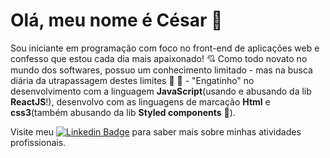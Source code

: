 # Olá, meu nome é César :wave:
Sou iniciante em programação com foco no front-end de aplicações web e confesso que estou cada dia mais apaixonado! :cupid:
Como todo novato no mundo dos softwares, possuo um conhecimento limitado - mas na busca diária da utrapassagem destes limites :muscle: :runner: -
"Engatinho" no desenvolvimento com a linguagem **JavaScript**(usando e abusando da lib **ReactJS**!), 
 desenvolvo com as linguagens de marcação **Html** e **css3**(também abusando da lib **Styled components** :nail_care:).





Visite meu [![Linkedin Badge](https://img.shields.io/badge/-LinkedIn-blue?style=flat-square&logo=Linkedin&logoColor=white&link=https://www.linkedin.com/in/omariosouto)](https://www.linkedin.com/in/c%C3%A9sar-damasceno-56bb8a1b0/) para saber mais sobre minhas atividades profissionais.
